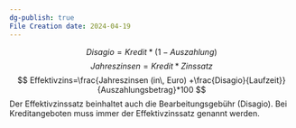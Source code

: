 ```yaml
---
dg-publish: true
File Creation date: 2024-04-19
---
```

 $$
Disagio=Kredit*(1-Auszahlung)
$$
$$
Jahreszinsen=Kredit*Zinssatz
$$
$$
Effektivzins=\frac{Jahreszinsen (in\, Euro) +\frac{Disagio}{Laufzeit}}{Auszahlungsbetrag}*100
$$
Der Effektivzinssatz beinhaltet auch die Bearbeitungsgebühr (Disagio). Bei Kreditangeboten muss immer der Effektivzinssatz genannt werden.